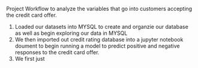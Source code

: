 Project Workflow to analyze the variables that go into customers accepting the credit card offer.

1. Loaded our datasets into MYSQL to create and organzie our database as well as begin exploring our data in MYSQL
2. We then imported out credit rating database into a jupyter notebook doument to begin running a model to predict positive and negative responses to the credit card offer.
3. We first just 